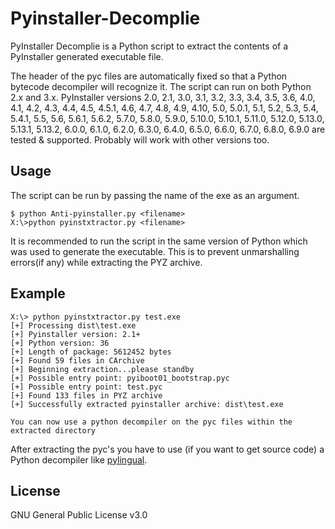 # Pyinstaller-Decomplie

PyInstaller Decomplie is a Python script to extract the contents of a PyInstaller generated executable file.

The header of the pyc files are automatically fixed so that a Python bytecode decompiler will recognize it. The script can run on both Python 2.x and 3.x. PyInstaller versions 2.0, 2.1, 3.0, 3.1, 3.2, 3.3, 3.4, 3.5, 3.6, 4.0, 4.1, 4.2, 4.3, 4.4, 4.5, 4.5.1, 4.6, 4.7, 4.8, 4.9, 4.10, 5.0, 5.0.1, 5.1, 5.2, 5.3, 5.4, 5.4.1, 5.5, 5.6, 5.6.1, 5.6.2, 5.7.0, 5.8.0, 5.9.0, 5.10.0, 5.10.1, 5.11.0, 5.12.0, 5.13.0, 5.13.1, 5.13.2, 6.0.0, 6.1.0, 6.2.0, 6.3.0, 6.4.0, 6.5.0, 6.6.0, 6.7.0, 6.8.0, 6.9.0 are tested & supported. Probably will work with other versions too.

## Usage

The script can be run by passing the name of the exe as an argument.

```
$ python Anti-pyinstaller.py <filename>
X:\>python pyinstxtractor.py <filename>
```

It is recommended to run the script in the same version of Python which was used to generate the executable. This is to prevent unmarshalling errors(if any) while extracting the PYZ archive.

## Example

```
X:\> python pyinstxtractor.py test.exe
[+] Processing dist\test.exe
[+] Pyinstaller version: 2.1+
[+] Python version: 36
[+] Length of package: 5612452 bytes
[+] Found 59 files in CArchive
[+] Beginning extraction...please standby
[+] Possible entry point: pyiboot01_bootstrap.pyc
[+] Possible entry point: test.pyc
[+] Found 133 files in PYZ archive
[+] Successfully extracted pyinstaller archive: dist\test.exe

You can now use a python decompiler on the pyc files within the extracted directory
```

After extracting the pyc's you have to use (if you want to get source code) a Python decompiler like [pylingual](https://pylingual.io/).

## License

GNU General Public License v3.0
